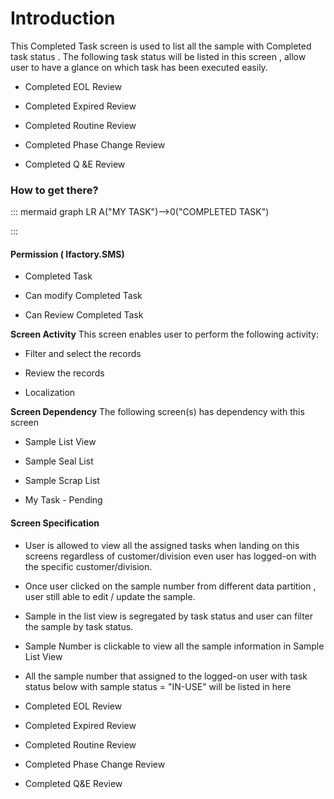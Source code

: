 # Introduction

This Completed Task screen is used to list all the sample with Completed task status . The following task status will be listed in this screen , allow user to have a glance on which task has been executed easily.

- Completed EOL Review

- Completed Expired Review

- Completed Routine Review

- Completed Phase Change Review

- Completed Q &E Review


### How to get there?




::: mermaid
graph LR
A("MY TASK")-->0("COMPLETED TASK")

:::


#### **Permission ( Ifactory.SMS)** 



- Completed Task


- Can modify Completed Task


- Can Review Completed Task

**Screen Activity** 
This screen enables user to perform the following activity:

- Filter and select the records

- Review the records

- Localization

**Screen Dependency** 
The following screen(s) has dependency with this screen

- Sample List View

- Sample Seal List

- Sample Scrap List

- My Task - Pending


#### **Screen Specification** 



- User is allowed to view all the assigned tasks when landing on this screens regardless of customer/division even user has logged-on with the specific customer/division.

- Once user clicked on the sample number from different data partition , user still able to edit / update the sample.

- Sample in the list view is segregated by task status and user can filter the sample by task status.

- Sample Number is clickable to view all the sample information in Sample List View

- All the sample number that assigned to the logged-on user with task status below with sample status = "IN-USE" will be listed in here


- Completed EOL Review

- Completed Expired Review

- Completed Routine Review

- Completed Phase Change Review

- Completed Q&E Review

